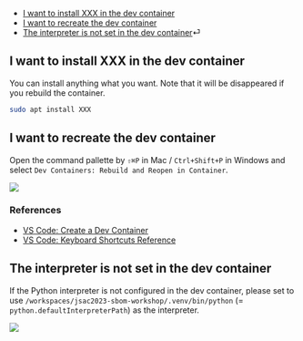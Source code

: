 - [I want to install XXX in the dev container](#i-want-to-install-xxx-in-the-dev-container)
- [I want to recreate the dev container](#i-want-to-recreate-the-dev-container)
- [The interpreter is not set in the dev container](#the-interpreter-is-not-set-in-the-dev-container)⏎

## I want to install XXX in the dev container

You can install anything what you want. Note that it will be disappeared if you rebuild the container.

```bash
sudo apt install XXX
```

## I want to recreate the dev container

Open the command pallette by `⇧⌘P` in Mac / `Ctrl+Shift+P` in Windows and select `Dev Containers: Rebuild and Reopen in Container`.

![](https://i.imgur.com/WIHptQy.png)

### References

- [VS Code: Create a Dev Container](https://code.visualstudio.com/docs/devcontainers/create-dev-container)
- [VS Code: Keyboard Shortcuts Reference](https://code.visualstudio.com/docs/getstarted/keybindings#_keyboard-shortcuts-reference)

## The interpreter is not set in the dev container

If the Python interpreter is not configured in the dev container, please set to use `/workspaces/jsac2023-sbom-workshop/.venv/bin/python` (= `python.defaultInterpreterPath`) as the interpreter.

![](https://i.imgur.com/1k5z9xA.png)
